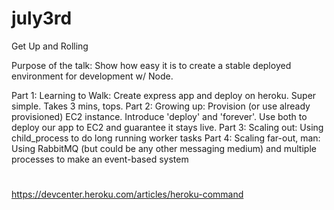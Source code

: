 july3rd
=======

Get Up and Rolling

Purpose of the talk: Show how easy it is to create a stable deployed environment for development w/ Node. 

Part 1: Learning to Walk: Create express app and deploy on heroku. Super simple. Takes 3 mins, tops. 
Part 2: Growing up: Provision (or use already provisioned) EC2 instance. Introduce 'deploy' and 'forever'. Use both to deploy our app to EC2 and guarantee it stays live. 
Part 3: Scaling out: Using child_process to do long running worker tasks
Part 4: Scaling far-out, man: Using RabbitMQ (but could be any other messaging medium) and multiple processes to make an event-based system

# 

https://devcenter.heroku.com/articles/heroku-command